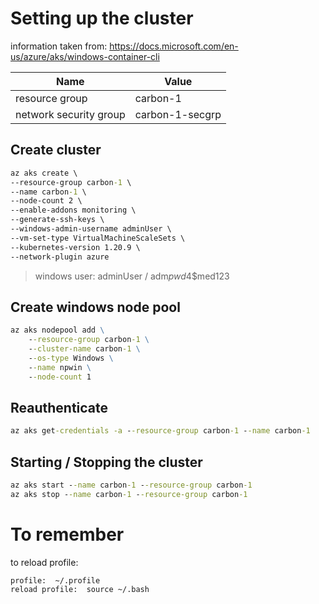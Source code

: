 # Setting up the cluster

information taken from: <https://docs.microsoft.com/en-us/azure/aks/windows-container-cli>

| Name                             | Value                  |
|------------------------------|---------------------|
| resource group               | carbon-1             |
| network security group  | carbon-1-secgrp |

## Create cluster

```cmd
az aks create \ 
--resource-group carbon-1 \ 
--name carbon-1 \ 
--node-count 2 \ 
--enable-addons monitoring \ 
--generate-ssh-keys \ 
--windows-admin-username adminUser \ 
--vm-set-type VirtualMachineScaleSets \ 
--kubernetes-version 1.20.9 \ 
--network-plugin azure
```

> windows user:  adminUser / adm$pwd$4$med123

## Create windows node pool

```cmd
az aks nodepool add \
    --resource-group carbon-1 \
    --cluster-name carbon-1 \
    --os-type Windows \
    --name npwin \
    --node-count 1
```

## Reauthenticate

```cmd
az aks get-credentials -a --resource-group carbon-1 --name carbon-1
```

## Starting / Stopping the cluster

```cmd
az aks start --name carbon-1 --resource-group carbon-1
az aks stop --name carbon-1 --resource-group carbon-1
```

# To remember

to reload profile:

```
profile:  ~/.profile
reload profile:  source ~/.bash
```
